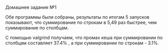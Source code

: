 Домашнее задание №1

Обе программы были собраны, результаты по итогам 5 запусков показывают, 
что суммирование по строкам в 5,49 раз быстрее, чем суммирование по столбцам.

С помощью valgrind получаем, что промах кеша при суммировании 
по столбцам составляет   37.4% , а при суммировании по строкам - 3.1%.
